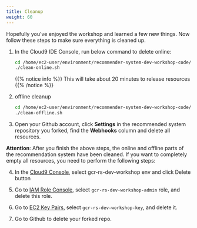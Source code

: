 ```yaml
---
title: Cleanup
weight: 60
---
```


Hopefully you’ve enjoyed the workshop and learned a few new things. Now follow these steps to make sure everything is cleaned up.

1. In the Cloud9 IDE Console, run below command to delete online:
    ```sh
    cd /home/ec2-user/environment/recommender-system-dev-workshop-code/scripts
    ./clean-online.sh
    ```
   
   {{% notice info %}}
   This will take about 20 minutes to release resources
   {{% /notice %}}

2. offline cleanup

    ```sh
    cd /home/ec2-user/environment/recommender-system-dev-workshop-code/scripts
    ./clean-offline.sh
    ```

3. Open your Github account, click **Settings** in the recommended system repository you forked, find the **Webhooks** column and delete all resources. 
   
**Attention**: After you finish the above steps, the online and offline parts of the recommendation system have been cleaned. If you want to completely empty all resources, you need to perform the following steps: 

4. In the [Cloud9 Console](https://console.aws.amazon.com/cloud9/home), select gcr-rs-dev-workshop env and click Delete button

5. Go to [IAM Role Console](https://console.aws.amazon.com/iam/home#/roles), select `gcr-rs-dev-workshop-admin` role, and delete this role.

6. Go to [EC2 Key Pairs](https://console.aws.amazon.com/ec2/v2/home#KeyPairs:search=gcr-rs-dev-workshop-key), select `gcr-rs-dev-workshop-key`, and delete it.

7. Go to Github to delete your forked repo.

